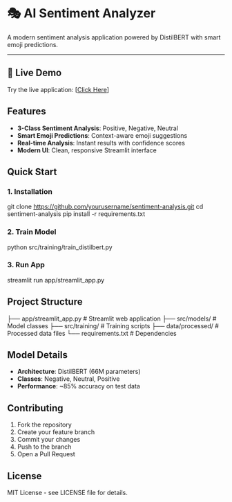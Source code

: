 # 🎭 AI Sentiment Analyzer

A modern sentiment analysis application powered by DistilBERT with smart emoji predictions.

---

## 🚀 Live Demo

Try the live application: [[Click Here](https://arskye-sentiment-analyzer.streamlit.app/)]

## Features

- **3-Class Sentiment Analysis**: Positive, Negative, Neutral
- **Smart Emoji Predictions**: Context-aware emoji suggestions  
- **Real-time Analysis**: Instant results with confidence scores
- **Modern UI**: Clean, responsive Streamlit interface

## Quick Start

### 1. Installation

git clone https://github.com/yourusername/sentiment-analysis.git
cd sentiment-analysis
pip install -r requirements.txt

### 2. Train Model

python src/training/train_distilbert.py

### 3. Run App

streamlit run app/streamlit_app.py


## Project Structure

├── app/streamlit_app.py # Streamlit web application
├── src/models/ # Model classes
├── src/training/ # Training scripts
├── data/processed/ # Processed data files
└── requirements.txt # Dependencies

## Model Details

- **Architecture**: DistilBERT (66M parameters)
- **Classes**: Negative, Neutral, Positive
- **Performance**: ~85% accuracy on test data

## Contributing

1. Fork the repository
2. Create your feature branch
3. Commit your changes
4. Push to the branch
5. Open a Pull Request

## License

MIT License - see LICENSE file for details.
